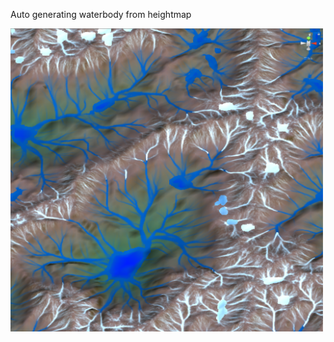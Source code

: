 Auto generating waterbody from heightmap

<img src="https://github.com/guotata1996/TerrainGeneration/raw/waterbody/cover.png" width="500" hegiht="500" align=center />
